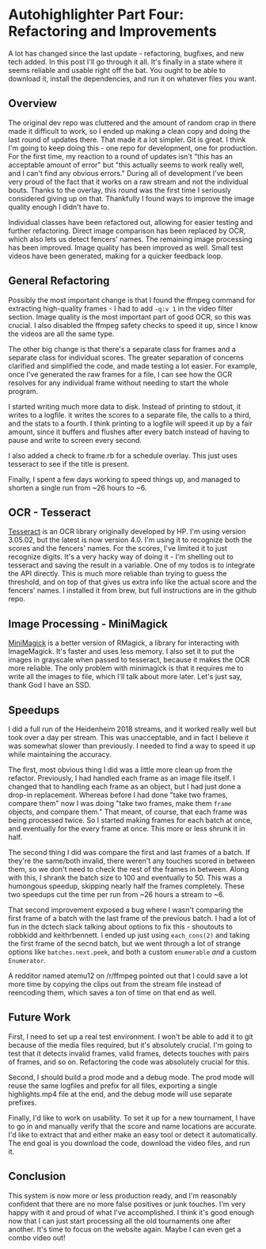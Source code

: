 # Autohighlighter Part Four: Refactoring and Improvements

A lot has changed since the last update - refactoring, bugfixes, and new tech added.  In this post I'll go through it all.  It's finally in a state where it seems reliable and usable right off the bat.  You ought to be able to download it, install the dependencies, and run it on whatever files you want.

## Overview

The original dev repo was cluttered and the amount of random crap in there made it difficult to work, so I ended up making a clean copy and doing the last round of updates there.  That made it a lot simpler.  Git is great.  I think I'm going to keep doing this - one repo for development, one for production.  For the first time, my reaction to a round of updates isn't "this has an acceptable amount of error" but "this actually seems to work really well, and I can't find any obvious errors."  During all of development I've been very proud of the fact that it works on a raw stream and not the individual bouts.  Thanks to the overlay, this round was the first time I seriously considered giving up on that.  Thankfully I found ways to improve the image quality enough I didn't have to.

Individual classes have been refactored out, allowing for easier testing and further refactoring.  Direct image comparison has been replaced by OCR, which also lets us detect fencers' names.  The remaining image processing has been improved.  Image quality has been improved as well.  Small test videos have been generated, making for a quicker feedback loop.

## General Refactoring

Possibly the most important change is that I found the ffmpeg command for extracting high-quality frames - I had to add `-q:v 1` in the video filter section.  Image quality is the most important part of good OCR, so this was crucial.  I also disabled the ffmpeg safety checks to speed it up, since I know the videos are all the same type.

The other big change is that there's a separate class for frames and a separate class for individual scores.  The greater separation of concerns clarified and simplified the code, and made testing a lot easier.  For example, once I've generated the raw frames for a file, I can see how the OCR resolves for any individual frame without needing to start the whole program.

I started writing much more data to disk.  Instead of printing to stdout, it writes to a logfile.  it writes the scores to a separate file, the calls to a third, and the stats to a fourth.  I think printing to a logfile will speed it up by a fair amount, since it buffers and flushes after every batch instead of having to pause and write to screen every second.

I also added a check to frame.rb for a schedule overlay.  This just uses tesseract to see if the title is present.

Finally, I spent a few days working to speed things up, and managed to shorten a single run from ~26 hours to ~6.

## OCR - Tesseract

[Tesseract](https://github.com/tesseract-ocr/tesseract/ "tesseract") is an OCR library originally developed by HP.  I'm using version 3.05.02, but the latest is now version 4.0.  I'm using it to recognize both the scores and the fencers' names.  For the scores, I've limited it to just recognize digits.  It's a very hacky way of doing it - I'm shelling out to tesseract and saving the result in a variable.  One of my todos is to integrate the API directly.  This is much more reliable than trying to guess the threshold, and on top of that gives us extra info like the actual score and the fencers' names.  I installed it from brew, but full instructions are in the github repo.

## Image Processing - MiniMagick

[MiniMagick](https://github.com/minimagick/minimagick "minimagick") is a better version of RMagick, a library for interacting with ImageMagick.  It's faster and uses less memory.  I also set it to put the images in grayscale when passed to tesseract, because it makes the OCR more reliable.  The only problem with minimagick is that it requires me to write all the images to file, which I'll talk about more later.  Let's just say, thank God I have an SSD.

## Speedups

I did a full run of the Heidenheim 2018 streams, and it worked really well but took over a day per stream.  This was unacceptable, and in fact I believe it was somewhat slower than previously.  I needed to find a way to speed it up while maintaining the accuracy.

The first, most obvious thing I did was a little more clean up from the refactor.  Previously, I had handled each frame as an image file itself.  I changed that to handling each frame as an object, but I had just done a drop-in replacement.  Whereas before I had done "take two frames, compare them" now I was doing "take two frames, make them `frame` objects, and compare them."  That meant, of course, that each frame was being processed twice.  So I started making frames for each batch at once, and eventually for the every frame at once.  This more or less shrunk it in half.

The second thing I did was compare the first and last frames of a batch.  If they're the same/both invalid, there weren't any touches scored in between them, so we don't need to check the rest of the frames in between.  Along with this, I shrank the batch size to 100 and eventually to 50.  This was a humongous speedup, skipping nearly half the frames completely.  These two speedups cut the time per run from ~26 hours a stream to ~6.

That second improvement exposed a bug where I wasn't comparing the first frame of a batch with the last frame of the previous batch.  I had a lot of fun in the dctech slack talking about options to fix this - shoutouts to robbkidd and keithrbennett.  I ended up just using `each_cons(2)` and taking the first frame of the secnd batch, but we went through a lot of strange options like `batches.next.peek`, and both a custom `enumerable` *and* a custom `Enumerator`.

A redditor named atemu12 on /r/ffmpeg pointed out that I could save a lot more time by copying the clips out from the stream file instead of reencoding them, which saves a ton of time on that end as well.

## Future Work

First, I need to set up a real test environment.  I won't be able to add it to git because of the media files required, but it's absolutely crucial.  I'm going to test that it detects invalid frames, valid frames, detects touches with pairs of frames, and so on.  Refactoring the code was absolutely crucial for this.

Second, I should build a prod mode and a debug mode.  The prod mode will reuse the same logfiles and prefix for all files, exporting a single highlights.mp4 file at the end, and the debug mode will use separate prefixes.

Finally, I'd like to work on usability.  To set it up for a new tournament, I have to go in and manually verify that the score and name locations are accurate.  I'd like to extract that and either make an easy tool or detect it automatically.  The end goal is you download the code, download the video files, and run it.

## Conclusion

This system is now more or less production ready, and I'm reasonably confident that there are no more false positives or junk touches.  I'm very happy with it and proud of what I've accomplished.  I think it's good enough now that I can just start processing all the old tournaments one after another.  It's time to focus on the website again.  Maybe I can even get a combo video out!
